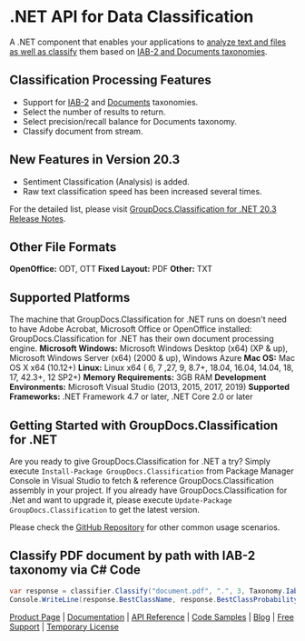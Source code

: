 # .NET API for Data Classification

A .NET component that enables your applications to [analyze text and files as well as classify](https://products.groupdocs.com/classification/net) them based on [IAB-2 and Documents taxonomies](https://docs.groupdocs.com/display/classificationnet/Taxonomies).

## Classification Processing Features

- Support for [IAB-2](https://docs.groupdocs.com/display/classificationnet/Classify+document+by+path) and [Documents](https://docs.groupdocs.com/display/classificationnet/Classify+document+from+stream) taxonomies.
- Select the number of results to return.
- Select precision/recall balance for Documents taxonomy.
- Classify document from stream.

## New Features in Version 20.3

- Sentiment Classification (Analysis) is added.
- Raw text classification speed has been increased several times.

For the detailed list, please visit [GroupDocs.Classification for .NET 20.3 Release Notes](https://docs.groupdocs.com/display/classificationnet/GroupDocs.Classification+for+.NET+20.3+Release+Notes).
  
## Other File Formats

**OpenOffice:** ODT, OTT
**Fixed Layout:** PDF
**Other:** TXT

## Supported Platforms

The machine that GroupDocs.Classification for .NET runs on doesn't need to have Adobe Acrobat, Microsoft Office or OpenOffice installed: GroupDocs.Classification for .NET has their own document processing engine.
**Microsoft Windows:** Microsoft Windows Desktop (x64) (XP & up), Microsoft Windows Server (x64) (2000 & up), Windows Azure
**Mac OS:** Mac OS X x64 (10.12+)
**Linux:** Linux x64 ( 6, 7 ,27, 9, 8.7+, 18.04, 16.04, 14.04, 18, 17, 42.3+, 12 SP2+)
**Memory Requirements:** 3GB RAM
**Development Environments:** Microsoft Visual Studio (2013, 2015, 2017, 2019)
**Supported Frameworks:** .NET Framework 4.7 or later, .NET Core 2.0 or later

## Getting Started with GroupDocs.Classification for .NET

Are you ready to give GroupDocs.Classification for .NET a try? Simply execute `Install-Package GroupDocs.Classification` from Package Manager Console in Visual Studio to fetch & reference GroupDocs.Classification assembly in your project. If you already have GroupDocs.Classification for .Net and want to upgrade it, please execute `Update-Package GroupDocs.Classification` to get the latest version.

Please check the [GitHub Repository](https://github.com/groupdocs-classification/GroupDocs.Classification-for-.NET) for other common usage scenarios.

## Classify PDF document by path with IAB-2 taxonomy via C# Code

```csharp
var response = classifier.Classify("document.pdf", ".", 3, Taxonomy.Iab2);
Console.WriteLine(response.BestClassName, response.BestClassProbability);
```

[Product Page](https://products.groupdocs.com/classification/net) | [Documentation](https://docs.groupdocs.com/display/classificationnet) | [API Reference](https://apireference.groupdocs.com/net/classification) | [Code Samples](https://github.com/groupdocs-classification/GroupDocs.Classification-for-.NET) | [Blog](https://blog.groupdocs.com/category/classification/) | [Free Support](https://forum.groupdocs.com/c/classification) | [Temporary License](https://purchase.groupdocs.com/temporary-license)
